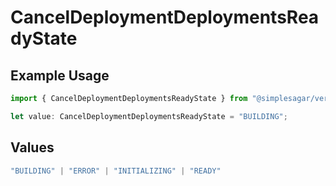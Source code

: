 # CancelDeploymentDeploymentsReadyState

## Example Usage

```typescript
import { CancelDeploymentDeploymentsReadyState } from "@simplesagar/vercel/models/canceldeploymentop.js";

let value: CancelDeploymentDeploymentsReadyState = "BUILDING";
```

## Values

```typescript
"BUILDING" | "ERROR" | "INITIALIZING" | "READY"
```
